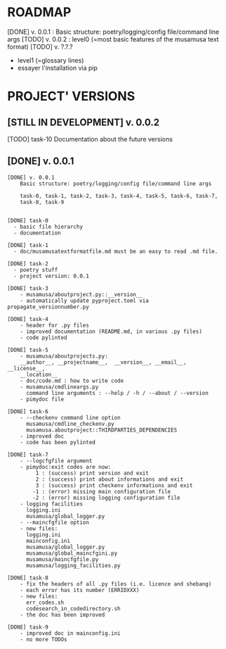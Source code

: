 ROADMAP
=======

[DONE] v. 0.0.1 : Basic structure: poetry/logging/config file/command line args
[TODO] v. 0.0.2 : level0 (=most basic features of the musamusa text format)
[TODO] v. ?.?.?
  * level1 (=glossary lines)
  * essayer l'installation via pip

PROJECT' VERSIONS
=================

[STILL IN DEVELOPMENT] v. 0.0.2
-------------------------------

[TODO] task-10
    Documentation about the future versions
    
[DONE] v. 0.0.1
---------------

```
[DONE] v. 0.0.1
    Basic structure: poetry/logging/config file/command line args

    task-0, task-1, task-2, task-3, task-4, task-5, task-6, task-7,
    task-8, task-9

    
[DONE] task-0
  - basic file hierarchy
  - documentation

[DONE] task-1
  - doc/musamusatextformatfile.md must be an easy to read .md file.

[DONE] task-2
  - poetry stuff
  - project version: 0.0.1

[DONE] task-3
    - musamusa/aboutproject.py::__version__
    - automatically update pyproject.toml via propagate_versionnumber.py

[DONE] task-4
    - header for .py files
    - improved documentation (README.md, in various .py files)
    - code pylinted

[DONE] task-5
    - musamusa/aboutprojects.py:
    __author__, __projectname__,  __version__, __email__,  __license__,
    __location__
    - doc/code.md : how to write code
    - musamusa/cmdlineargs.py
      command line arguments : --help / -h / --about / --version
    - pimydoc file

[DONE] task-6
    - --checkenv command line option
      musamusa/cmdline_checkenv.py
      musamusa.aboutproject::THIRDPARTIES_DEPENDENCIES
    - improved doc
    - code has been pylinted

[DONE] task-7
    - --logcfgfile argument
    - pimydoc:exit codes are now:
         1 : (success) print version and exit
         2 : (success) print about informations and exit
         3 : (success) print checkenv informations and exit
        -1 : (error) missing main configuration file    
        -2 : (error) missing logging configuration file
    - logging facilities
      logging.ini
      musamusa/global_logger.py
    - --maincfgfile option
    - new files:
      logging.ini
      mainconfig.ini    
      musamusa/global_logger.py
      musamusa/global_maincfgini.py
      musamusa/maincfgfile.py
      musamusa/logging_facilities.py

[DONE] task-8
    - fix the headers of all .py files (i.e. licence and shebang)
    - each error has its number (ERRIDXXX)
    - new files:
      err_codes.sh
      codesearch_in_codedirectory.sh
    - the doc has been improved

[DONE] task-9
    - improved doc in mainconfig.ini
    - no more TODOs
    
```